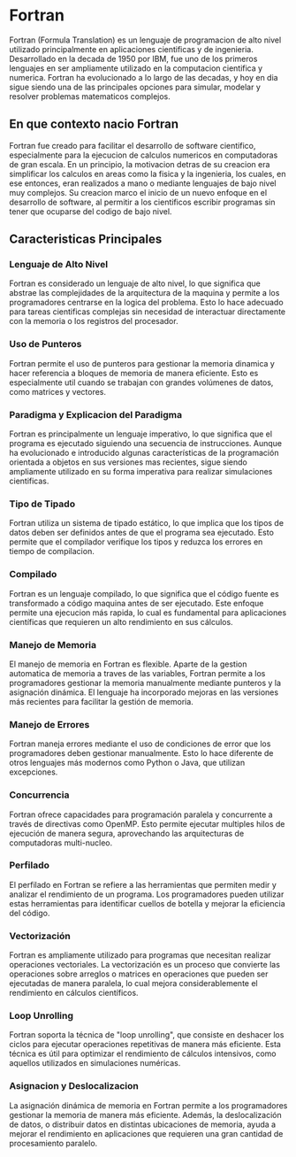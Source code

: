 # Fortran

Fortran (Formula Translation) es un lenguaje de programacion de alto nivel utilizado principalmente en aplicaciones cientificas y de ingenieria. Desarrollado en la decada de 1950 por IBM, fue uno de los primeros lenguajes en ser ampliamente utilizado en la computacion cientifica y numerica. Fortran ha evolucionado a lo largo de las decadas, y hoy en dia sigue siendo una de las principales opciones para simular, modelar y resolver problemas matematicos complejos.

## En que contexto nacio Fortran

Fortran fue creado para facilitar el desarrollo de software cientifico, especialmente para la ejecucion de calculos numericos en computadoras de gran escala. En un principio, la motivacion detras de su creacion era simplificar los calculos en areas como la fisica y la ingenieria, los cuales, en ese entonces, eran realizados a mano o mediante lenguajes de bajo nivel muy complejos. Su creacion marco el inicio de un nuevo enfoque en el desarrollo de software, al permitir a los cientificos escribir programas sin tener que ocuparse del codigo de bajo nivel.

## Caracteristicas Principales

### Lenguaje de Alto Nivel

Fortran es considerado un lenguaje de alto nivel, lo que significa que abstrae las complejidades de la arquitectura de la maquina y permite a los programadores centrarse en la logica del problema. Esto lo hace adecuado para tareas cientificas complejas sin necesidad de interactuar directamente con la memoria o los registros del procesador.

### Uso de Punteros

Fortran permite el uso de punteros para gestionar la memoria dinamica y hacer referencia a bloques de memoria de manera eficiente. Esto es especialmente util cuando se trabajan con grandes volúmenes de datos, como matrices y vectores.

### Paradigma y Explicacion del Paradigma

Fortran es principalmente un lenguaje imperativo, lo que significa que el programa es ejecutado siguiendo una secuencia de instrucciones. Aunque ha evolucionado e introducido algunas características de la programación orientada a objetos en sus versiones mas recientes, sigue siendo ampliamente utilizado en su forma imperativa para realizar simulaciones cientificas.

### Tipo de Tipado

Fortran utiliza un sistema de tipado estático, lo que implica que los tipos de datos deben ser definidos antes de que el programa sea ejecutado. Esto permite que el compilador verifique los tipos y reduzca los errores en tiempo de compilacion.

### Compilado

Fortran es un lenguaje compilado, lo que significa que el código fuente es transformado a código maquina antes de ser ejecutado. Este enfoque permite una ejecucion más rapida, lo cual es fundamental para aplicaciones científicas que requieren un alto rendimiento en sus cálculos.

### Manejo de Memoria

El manejo de memoria en Fortran es flexible. Aparte de la gestion automatica de memoria a traves de las variables, Fortran permite a los programadores gestionar la memoria manualmente mediante punteros y la asignación dinámica. El lenguaje ha incorporado mejoras en las versiones más recientes para facilitar la gestión de memoria.

### Manejo de Errores

Fortran maneja errores mediante el uso de condiciones de error que los programadores deben gestionar manualmente. Esto lo hace diferente de otros lenguajes más modernos como Python o Java, que utilizan excepciones.

### Concurrencia

Fortran ofrece capacidades para programación paralela y concurrente a través de directivas como OpenMP. Esto permite ejecutar multiples hilos de ejecución de manera segura, aprovechando las arquitecturas de computadoras multi-nucleo.

### Perfilado

El perfilado en Fortran se refiere a las herramientas que permiten medir y analizar el rendimiento de un programa. Los programadores pueden utilizar estas herramientas para identificar cuellos de botella y mejorar la eficiencia del código.

### Vectorización

Fortran es ampliamente utilizado para programas que necesitan realizar operaciones vectoriales. La vectorización es un proceso que convierte las operaciones sobre arreglos o matrices en operaciones que pueden ser ejecutadas de manera paralela, lo cual mejora considerablemente el rendimiento en cálculos científicos.

### Loop Unrolling

Fortran soporta la técnica de "loop unrolling", que consiste en deshacer los ciclos para ejecutar operaciones repetitivas de manera más eficiente. Esta técnica es útil para optimizar el rendimiento de cálculos intensivos, como aquellos utilizados en simulaciones numéricas.

### Asignacion y Deslocalizacion

La asignación dinámica de memoria en Fortran permite a los programadores gestionar la memoria de manera más eficiente. Además, la deslocalización de datos, o distribuir datos en distintas ubicaciones de memoria, ayuda a mejorar el rendimiento en aplicaciones que requieren una gran cantidad de procesamiento paralelo.
